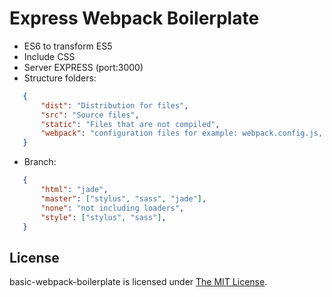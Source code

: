 # Express Webpack Boilerplate
   * ES6 to transform ES5
   * Include CSS
   * Server EXPRESS (port:3000)
   * Structure folders:
```json
   {
       "dist": "Distribution for files",
       "src": "Source files",
       "static": "Files that are not compiled",
       "webpack": "configuration files for example: webpack.config.js, serverExpress.js"
   }
```
   * Branch:
```json
   {
       "html": "jade",
       "master": ["stylus", "sass", "jade"],
       "none": "not including loaders",
       "style": ["stylus", "sass"],
   }
```
## License
basic-webpack-boilerplate is licensed under [The MIT License](LICENSE).
